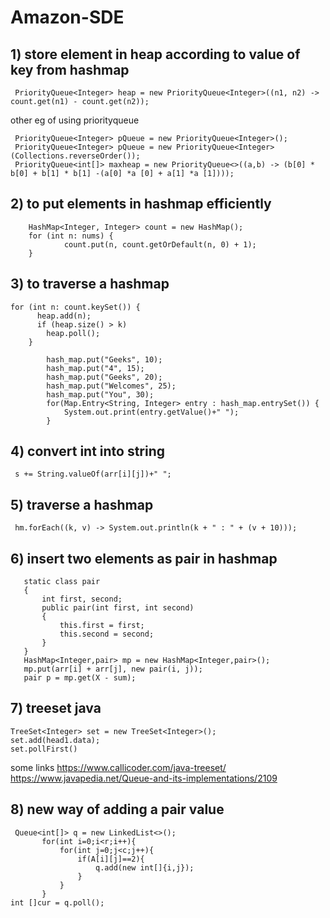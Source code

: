 # Amazon-SDE

## 1) store element in heap according to value of key from hashmap
```
 PriorityQueue<Integer> heap = new PriorityQueue<Integer>((n1, n2) -> count.get(n1) - count.get(n2));
```
other eg of using priorityqueue
```
 PriorityQueue<Integer> pQueue = new PriorityQueue<Integer>();
 PriorityQueue<Integer> pQueue = new PriorityQueue<Integer>(Collections.reverseOrder());
 PriorityQueue<int[]> maxheap = new PriorityQueue<>((a,b) -> (b[0] * b[0] + b[1] * b[1] -(a[0] *a [0] + a[1] *a [1])));
```
  
## 2) to put elements in hashmap efficiently
```
    HashMap<Integer, Integer> count = new HashMap();
    for (int n: nums) {
            count.put(n, count.getOrDefault(n, 0) + 1);
    }
```

## 3) to traverse a hashmap
```
for (int n: count.keySet()) {
      heap.add(n);
      if (heap.size() > k)
        heap.poll();
    }
    
        hash_map.put("Geeks", 10); 
        hash_map.put("4", 15); 
        hash_map.put("Geeks", 20); 
        hash_map.put("Welcomes", 25); 
        hash_map.put("You", 30); 
        for(Map.Entry<String, Integer> entry : hash_map.entrySet()) {
            System.out.print(entry.getValue()+" ");
        }
```
## 4) convert int into string 
```
 s += String.valueOf(arr[i][j])+" "; 
 ```
 
 ## 5) traverse a hashmap
 ```
  hm.forEach((k, v) -> System.out.println(k + " : " + (v + 10))); 
  ```
  
 ## 6) insert two elements as pair in hashmap
 ```
    static class pair 
    {  
        int first, second;  
        public pair(int first, int second)  
        {  
            this.first = first;  
            this.second = second;  
        }  
    } 
    HashMap<Integer,pair> mp = new HashMap<Integer,pair>(); 
    mp.put(arr[i] + arr[j], new pair(i, j)); 
    pair p = mp.get(X - sum); 
 ```
 
 ## 7) treeset java
 ```
 TreeSet<Integer> set = new TreeSet<Integer>();
 set.add(head1.data);
 set.pollFirst()
 ```
 some links
 https://www.callicoder.com/java-treeset/
 https://www.javapedia.net/Queue-and-its-implementations/2109
 
 ## 8) new way of adding a pair value
 ```
  Queue<int[]> q = new LinkedList<>();
        for(int i=0;i<r;i++){
            for(int j=0;j<c;j++){
                if(A[i][j]==2){
                    q.add(new int[]{i,j});
                }
            }
        }
 int []cur = q.poll();
```
 
 
 
